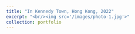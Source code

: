 ```yaml
---
title: "In Kennedy Town, Hong Kong, 2022"
excerpt: "<br/><img src='/images/photo-1.jpg'>"
collection: portfolio
---
```

